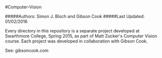 #Computer-Vision


#####Authors: Simon J. Bloch and Gibson Cook
#####Last Updated: 01/02/2016

Every directory in this repository is a separate project developed at Swarthmore College, Spring 2015, as part of Matt Zucker's Computer Vision course. Each project was developed in collaboration with Gibson Cook.

See: gibsoncook.com
